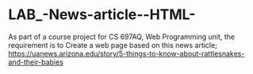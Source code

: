# LAB_-News-article--HTML-
 
As part of a course project for CS 697AQ, Web Programming unit, 
the requirement is to Create a web page based on this news article;
https://uanews.arizona.edu/story/5-things-to-know-about-rattlesnakes-and-their-babies
